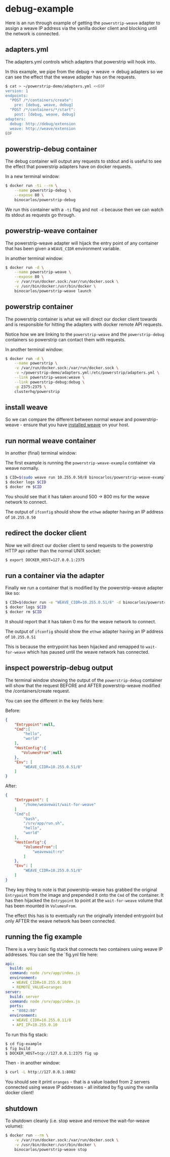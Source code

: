 debug-example
=============

Here is an run through example of getting the `powerstrip-weave` adapter to assign a weave IP address via the vanilla docker client and blocking until the network is connected.

## adapters.yml

The adapters.yml controls which adapters that powerstrip will hook into.

In this example, we pipe from the debug -> weave -> debug adapters so we can see the effect that the weave adapter has on the requests.

```bash
$ cat > ~/powerstrip-demo/adapters.yml <<EOF
version: 1
endpoints:
  "POST /*/containers/create":
    pre: [debug, weave, debug]
  "POST /*/containers/*/start":
    post: [debug, weave, debug]
adapters:
  debug: http://debug/extension
  weave: http://weave/extension
EOF
```

## powerstrip-debug container

The debug container will output any requests to stdout and is useful to see the effect that powerstrip adapters have on docker requests.

In a new terminal window:

```bash
$ docker run -ti --rm \
    --name powerstrip-debug \
    --expose 80 \
    binocarlos/powerstrip-debug
```

We run this container with a `-ti` flag and not `-d` because then we can watch its stdout as requests go through.

## powerstrip-weave container

The powerstrip-weave adapter will hijack the entry point of any container that has been given a `WEAVE_CIDR` environment variable.

In another terminal window:

```bash
$ docker run -d \
    --name powerstrip-weave \
    --expose 80 \
    -v /var/run/docker.sock:/var/run/docker.sock \
    -v /usr/bin/docker:/usr/bin/docker \
    binocarlos/powerstrip-weave launch
```

## powerstrip container

The powerstrip container is what we will direct our docker client towards and is responsible for hitting the adapters with docker remote API requests.

Notice how we are linking to the `powerstrip-weave` and the `powerstrip-debug` containers so powerstrip can contact them with requests.

In another terminal window:

```bash
$ docker run -d \
    --name powerstrip \
    -v /var/run/docker.sock:/var/run/docker.sock \
    -v ~/powerstrip-demo/adapters.yml:/etc/powerstrip/adapters.yml \
    --link powerstrip-weave:weave \
    --link powerstrip-debug:debug \
    -p 2375:2375 \
    clusterhq/powerstrip
```

## install weave

So we can compare the different between normal weave and powerstrip-weave - ensure that you have [installed weave](https://github.com/zettio/weave#installation) on your host.

## run normal weave container

In another (final) terminal window:

The first example is running the `powerstrip-weave-example` container via weave normally.

```bash
$ CID=$(sudo weave run 10.255.0.50/8 binocarlos/powerstrip-weave-example hello world)
$ docker logs $CID
$ docker rm $CID
```

You should see that it has taken around 500 -> 800 ms for the weave network to connect.

The output of `ifconfig` should show the `ethwe` adapter having an IP address of `10.255.0.50`

## redirect the docker client

Now we will direct our docker client to send requests to the powerstrip HTTP api rather than the normal UNIX socket:

```bash
$ export DOCKER_HOST=127.0.0.1:2375
```

## run a container via the adapter

Finally we run a container that is modified by the powerstrip-weave adapter like so:

```bash
$ CID=$(docker run -e "WEAVE_CIDR=10.255.0.51/8" -d binocarlos/powerstrip-weave-example hello world)
$ docker logs $CID
$ docker rm $CID
```

It should report that it has taken 0 ms for the weave network to connect.

The output of `ifconfig` should show the `ethwe` adapter having an IP address of `10.255.0.51`

This is because the entrypoint has been hijacked and remapped to `wait-for-weave` which has paused until the weave network has connected.

## inspect powerstrip-debug output

The terminal window showing the output of the `powerstrip-debug` container will show that the request BEFORE and AFTER powerstrip-weave modified the /containers/create request.

You can see the different in the key fields here:

Before:

```json
{
    "Entrypoint":null,
    "Cmd":[
        "hello",
        "world"
    ],
    "HostConfig":{
       "VolumesFrom":null 
    },
    "Env": [
        "WEAVE_CIDR=10.255.0.51/8"
    ]
}
```

After:

```json
{
    "Entrypoint": [
        "/home/weavewait/wait-for-weave"
    ]
    "Cmd":[
        "bash",
        "/srv/app/run.sh",
        "hello",
        "world"
    ],
    "HostConfig":{
        "VolumesFrom":[
            "weavewait:ro"
        ] 
    },
    "Env": [
        "WEAVE_CIDR=10.255.0.51/8"
    ]
}
```

They key thing to note is that powerstrip-weave has grabbed the original `Entrypoint` from the image and prepended it onto the `Cmd` of the container.  It has then hijacked the `Entrypoint` to point at the `wait-for-weave` volume that has been mounted in `VolumesFrom`.

The effect this has is to eventually run the originally intended entrypoint but only AFTER the weave network has been connected.

## running the fig example

There is a very basic fig stack that connects two containers using weave IP addresses.  You can see the `fig.ynl file here:

```yaml
api:
  build: api
  command: node /srv/app/index.js
  environment:
   - WEAVE_CIDR=10.255.0.10/8
   - REMOTE_VALUE=oranges
server:
  build: server
  command: node /srv/app/index.js
  ports:
   - "8082:80"
  environment:
   - WEAVE_CIDR=10.255.0.11/8
   - API_IP=10.255.0.10

```

To run this fig stack:

```bash
$ cd fig-example
$ fig build
$ DOCKER_HOST=tcp://127.0.0.1:2375 fig up
```

Then - in another window:

```bash
$ curl -L http://127.0.0.1:8082
```

You should see it print `oranges` - that is a value loaded from 2 servers connected using weave IP addresses - all initiated by fig using the vanilla docker client!

## shutdown

To shutdown cleanly (i.e. stop weave and remove the wait-for-weave volume):

```bash
$ docker run --rm \
    -v /var/run/docker.sock:/var/run/docker.sock \
    -v /usr/bin/docker:/usr/bin/docker \
    binocarlos/powerstrip-weave stop
```